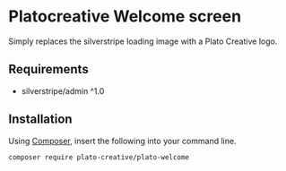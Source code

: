 # Platocreative Welcome screen

Simply replaces the silverstripe loading image with a Plato Creative logo.

## Requirements
- silverstripe/admin ^1.0

## Installation
Using [Composer](https://getcomposer.org/), insert the following into your command line.
```
composer require plato-creative/plato-welcome
```
